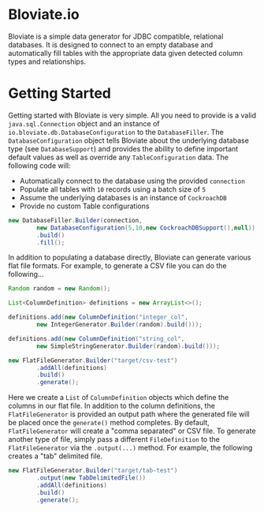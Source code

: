 # Bloviate.io

Bloviate is a simple data generator for JDBC compatible, relational databases. It is designed to connect to an empty database and automatically fill tables with the appropriate data given detected column types and relationships.

# Getting Started

Getting started with Bloviate is very simple. All you need to provide is a valid `java.sql.Connection` object and an instance of `io.bloviate.db.DatabaseConfiguration` to the `DatabaseFiller`. The `DatabaseConfiguration` object tells Bloviate about the underlying database type (see `DatabaseSupport`) and provides the ability to define important default values as well as override any `TableConfiguration` data. The following code will:

* Automatically connect to the database using the provided `connection`
* Populate all tables with `10` records using a batch size of `5`
* Assume the underlying databases is an instance of `CockroachDB`
* Provide no custom Table configurations

```java
new DatabaseFiller.Builder(connection,
        new DatabaseConfiguration(5,10,new CockroachDBSupport(),null))
        .build()
        .fill();
```

In addition to populating a database directly, Bloviate can generate various flat file formats. For example, to generate a CSV file you can do the following...

```java
Random random = new Random();

List<ColumnDefinition> definitions = new ArrayList<>();

definitions.add(new ColumnDefinition("integer_col",
        new IntegerGenerator.Builder(random).build()));

definitions.add(new ColumnDefinition("string_col",
        new SimpleStringGenerator.Builder(random).build()));

new FlatFileGenerator.Builder("target/csv-test")
        .addAll(definitions)
        .build()
        .generate();
```

Here we create a `List` of `ColumnDefinition` objects which define the columns in our flat file. In addition to the column definitions, the `FlatFileGenerator` is provided an output path where the generated file will be placed once the `generate()` method completes. By default, `FlatFileGenerator` will create a "comma separated" or CSV file. To generate another type of file, simply pass a different `FileDefinition` to the `FlatFileGenerator` via the `.output(...)` method. For example, the
following creates a "tab" delimited file.

```java
new FlatFileGenerator.Builder("target/tab-test")
        .output(new TabDelimitedFile())
        .addAll(definitions)
        .build()
        .generate();
```